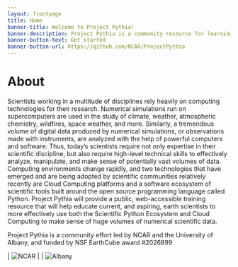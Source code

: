 ```yaml
---
layout: frontpage
title: Home
banner-title: Welcome to Project Pythia!
banner-description: Project Pythia is a community resource for learning how to analyze geosciences data using the Scientific Python Ecosystem.
banner-button-text: Get started
banner-button-url: https://github.com/NCAR/ProjectPythia
---
```


# About

Scientists working in a multitude of disciplines rely heavily on 
computing technologies for their research. Numerical simulations
run on supercomputers are used in the study of climate, weather,
atmospheric chemistry, wildfires, space weather, and more. Similarly, 
a tremendous volume of digital data produced by numerical simulations,
or observations made with instruments, are analyzed with the help
of powerful computers and software. Thus, today’s scientists require
not only expertise in their scientific discipline, but also require
high-level technical skills to effectively analyze, manipulate, and
make sense of potentially vast volumes of data. Computing environments
change rapidly, and two technologies that have emerged and are being
adopted by scientific communities relatively recently are Cloud
Computing platforms and a software ecosystem of scientific tools
built around the open source programming language called Python.
Project Pythia will provide a public, web-accessible training
resource that will help educate current, and aspiring, earth
scientists to more effectively use both the Scientific Python
Ecosystem and Cloud Computing to make sense of huge volumes of
numerical scientific data.

Project Pythia is a community effort led by NCAR and the University
of Albany, and funded by NSF EarthCube award #2026899

| ![NCAR](/ProjectPythia/images/NCARLogo.png) |      | ![Albany](/ProjectPythia/images/AlbanyLogo.png)
